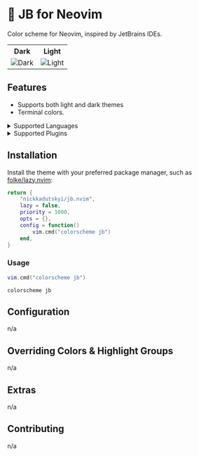 # 🎨 JB for Neovim

<p>Color scheme for Neovim, inspired by JetBrains IDEs.</p>

<table width="100%">
  <tr>
    <th>Dark</th>
    <th>Light</th>
  </tr>
  <tr>
    <td>
      <img src="" alt="Dark" />
    </td>
    <td>
      <img src="" alt="Light" />
    </td>
  </tr>
</table>

## Features

- Supports both light and dark themes
- Terminal colors.


<details>
<summary>Supported Languages</summary>

| Language  | Treesitter                    | Semantic |
|-----------|-------------------------------|----------|
| C/C++     | ✅ (c,cpp)                    | n/a      |
| CSS       | ✅ (css)                      | n/a      |
| JSON      | ✅ (json)                     | n/a      |
| Lua       | ✅ (lua,luadoc)               | ✅       |
| Markdown  | ✅ (markdown,markdown_inline) | n/a      |
| PHP       | ✅ (php,phpdoc)               | n/a      |
| Sass/SCSS | ✅ (scss)                     | n/a      |

</details>


<details>
<summary>Supported Plugins</summary>

| Plugin                                                         | Source                                                                        |
|----------------------------------------------------------------|-------------------------------------------------------------------------------|
| [nvim-scrollbar](https://github.com/petertriho/nvim-scrollbar) | [`highlights["Plugin.petertriho/nvim-scrollbar"]`](lua/jb/palette.json#L1295) |

</details>

## Installation

Install the theme with your preferred package manager, such as
[folke/lazy.nvim](https://github.com/folke/lazy.nvim):

```lua
return {
    "nickkadutskyi/jb.nvim",
    lazy = false,
    priority = 1000,
    opts = {},
    config = function()
        vim.cmd("colorscheme jb")
    end,
}
```

### Usage

```lua
vim.cmd("colorscheme jb")
```

```vim
colorscheme jb
```

## Configuration

n/a

## Overriding Colors & Highlight Groups

n/a

## Extras

n/a

## Contributing

n/a
